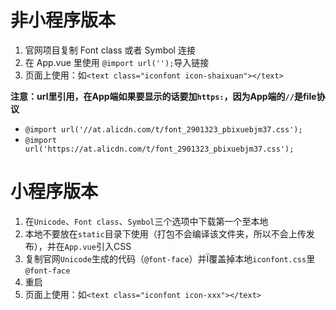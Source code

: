 # 非小程序版本

1. 官网项目复制 Font class 或者 Symbol 连接
2. 在 App.vue 里使用 `@import url('');`导入链接
3. 页面上使用：如`<text class="iconfont icon-shaixuan"></text>`



**注意：url里引用，在App端如果要显示的话要加`https:`，因为App端的`//`是file协议**

- `@import url('//at.alicdn.com/t/font_2901323_pbixuebjm37.css');`
- `@import url('https://at.alicdn.com/t/font_2901323_pbixuebjm37.css');`



# 小程序版本

1. 在`Unicode`、`Font class`、`Symbol`三个选项中下载第一个至本地
2. 本地不要放在`static`目录下使用（打包不会编译该文件夹，所以不会上传发布），并在`App.vue`引入CSS
3. 复制官网`Unicode`生成的代码（`@font-face`）并Ï覆盖掉本地`iconfont.css`里`@font-face`
4. 重启
5. 页面上使用：如`<text class="iconfont icon-xxx"></text>`
